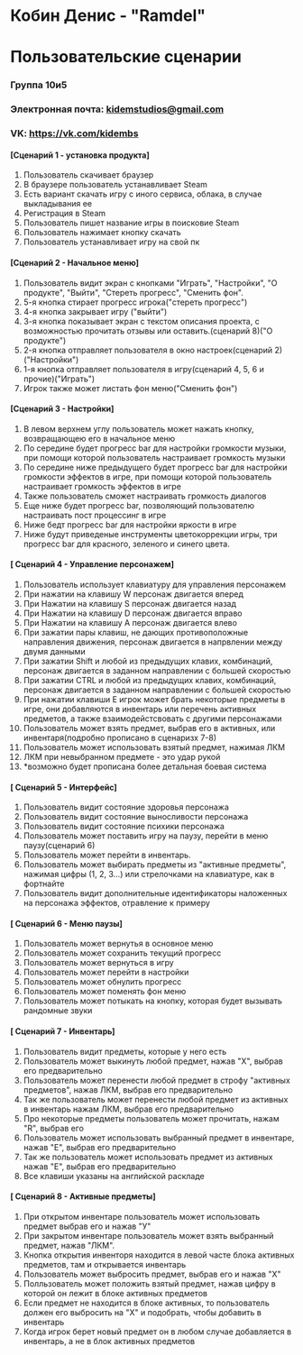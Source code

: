 # Кобин Денис - "Ramdel"
# Пользовательские сценарии
### Группа 10и5
### Электронная почта: kidemstudios@gmail.com
### VK: https://vk.com/kidembs
#### [Сценарий 1 - установка продукта]
1. Пользователь скачивает браузер
2. В браузере пользователь устанавливает Steam
3. Есть вариант скачать игру с иного сервиса, облака, в случае выкладывания ее
4. Регистрация в Steam
5. Пользователь пишет название игры в поисковие Steam
6. Пользователь нажимает кнопку скачать
7. Пользователь устанавливает игру на свой пк
#### [Сценарий 2 - Начальное меню]
1. Пользователь видит экран с кнопками "Играть", "Настройки", "О продукте", "Выйти", "Стереть прогресс", "Сменить фон".
2. 5-я кнопка стирает прогресс игрока("стереть прогресс")
3. 4-я кнопка закрывает игру ("выйти")
4. 3-я кнопка показывает экран с текстом описания проекта, с возможностью прочитать отзывы или оставить.(сценарий 8)("О продукте")
5. 2-я кнопка отправляет пользователя в окно настроек(сценарий 2)("Настройки")
6. 1-я кнопка отправляет пользователя в игру(сценарий 4, 5, 6 и прочие)("Играть")
7. Игрок также может листать фон меню("Сменить фон")
#### [Сценарий 3 - Настройки]
1. В левом верхнем углу пользователь может нажать кнопку, возвращающею его в начальное меню
2. По середине будет прогресс bar для настройки громкости музыки, при помощи которой пользователь настраивает громкость музыки
3. По середине ниже предыдущего будет прогресс bar для настройки громкости эффектов в игре, при помощи которой пользователь настраивает громкость эффектов в игре
4. Также пользователь сможет настраивать громкость диалогов
5. Еще ниже будет прогресс bar, позволяющий пользователю настраивать пост процессинг в игре
6. Ниже бедт прогресс bar для настройки яркости в игре
7. Ниже будут приведеные инструменты цветокоррекции игры, три прогресс bar для красного, зеленого и синего цвета.
#### [ Сценарий 4 - Управление персонажем]
1. Пользователь использует клавиатуру для управления персонажем
2. При нажатии на клавишу W персонаж двигается вперед
3. При Нажатии на клавишу S персонаж двигается назад
4. При Нажатии на клавишу D персонаж двигается вправо
5. При Нажатии на клавишу A персонаж двигается влево
6. При зажатии пары клавиш, не дающих противоположные направления движения, персонаж двигается в напрвлении между двумя данными
7. При зажатии Shift и любой из предыдущих клавих, комбинаций, персонаж двигается в заданном направлении с большей скоростью
8. При зажатии CTRL и любой из предыдущих клавих, комбинаций, персонаж двигается в заданном направлении с большей скоростью
9. При нажатии клавиши E игрок может брать некоторые предметы в игре, они добавляются в инвентарь или перечень активных предметов, а также взаимодейстсвовать с другими персонажами
10. Пользователь может взять предмет, выбрав его в активных, или инвентаря(подробно прописано в сценаризх 7-8)
11. Пользователь может использовать взятый предмет, нажимая ЛКМ
12. ЛКМ при невыбранном предмете - это удар рукой
13. *возможно будет прописана более детальная боевая система
#### [ Сценарий 5 - Интерфейс]
1. Пользователь видит состояние здоровья персонажа
2. Пользователь видит состояние выносливости персонажа
3. Пользователь видит состояние психики персонажа
4. Пользователь может поставить игру на паузу, перейти в меню паузу(сценарий 6)
5. Пользователь может перейти в инвентарь.
6. Пользователь может выбирать предметы из "активные предметы", нажимая цифры (1, 2, 3...) или стрелочками на клавиатуре, как в фортнайте
7. Пользователь видит дополнительные идентификаторы наложенных на персонажа эффектов, отравление к примеру
#### [ Сценарий 6 - Меню паузы]
1. Пользователь может вернутья в основное меню
2. Пользователь может сохранить текущий прогресс
3. Пользователь может вернуться в игру
4. Пользователь может перейти в настройки
5. Пользователь может обнулить прогресс
6. Пользователь может поменять фон меню
7. Пользователь может потыкать на кнопку, которая будет вызывать рандомные звуки
#### [ Сценарий 7 - Инвентарь]
1. Пользователь видит предметы, которые у него есть
2. Пользователь может выкинуть любой предмет, нажав "X", выбрав его предварительно
3. Пользователь может перенести любой предмет в строфу "активных предметов", нажав ЛКМ, выбрав его предварительно
4. Так же пользователь может перенести любой предмет из активных в инвентарь нажам ЛКМ, выбрав его предварительно
5. Про некоторые предметы пользователь может прочитать, нажам "R", выбрав его
6. Пользователь может использовать выбранный предмет в инвентаре, нажав "E", выбрав его предварительно
7. Так же пользователь может использовать предмет из активных нажав "E", выбрав его предварительно
8. Все клавиши указаны на английской раскладе
#### [ Сценарий 8 - Активные предметы]
1. При открытом инвентаре пользователь может использовать предмет выбрав его и нажав "У"
2. При закрытом инвентаре пользователь может взять выбранный предмет, нажав "ЛКМ".
3. Кнопка открытия инвенторя находится в левой часте блока активных предметов, там и открывается инвентарь
4. Пользователь может выбросить предмет, выбрав его и нажав "X"
5. Полльзователь может положить взятый предмет, нажав цифру в которой он лежит в блоке активных предметов
6. Если предмет не находится в блоке активных, то пользователь должен его выбросить на "X" и подобрать, чтобы добавить в инвентарь
7. Когда игрок берет новый предмет он в любом случае добавляется в инвентарь, а не в блок активных предметов
